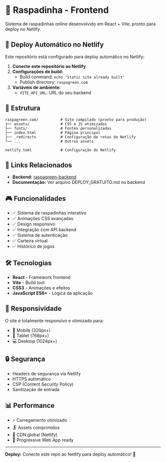 # 🎯 Raspadinha - Frontend

Sistema de raspadinhas online desenvolvido em React + Vite, pronto para deploy no Netlify.

## 🚀 Deploy Automático no Netlify

Este repositório está configurado para deploy automático no Netlify:

1. **Conecte este repositório ao Netlify**
2. **Configurações de build:**
   - Build command: `echo 'Static site already built'`
   - Publish directory: `raspagreen.com`
3. **Variáveis de ambiente:**
   - `VITE_API_URL`: URL do seu backend

## 📁 Estrutura

```
raspagreen.com/          # Site compilado (pronto para produção)
├── assets/              # CSS e JS otimizados
├── fonts/               # Fontes personalizadas
├── index.html           # Página principal
├── _redirects           # Configuração de rotas do Netlify
└── ...                  # Outros assets

netlify.toml             # Configuração do Netlify
```

## 🔗 Links Relacionados

- **Backend:** [raspagreen-backend](https://github.com/lautreckk/raspagreen-backend)
- **Documentação:** Ver arquivo DEPLOY_GRATUITO.md no backend

## 🎮 Funcionalidades

- ✅ Sistema de raspadinhas interativo
- ✅ Animações CSS avançadas
- ✅ Design responsivo
- ✅ Integração com API backend
- ✅ Sistema de autenticação
- ✅ Carteira virtual
- ✅ Histórico de jogos

## 🛠️ Tecnologias

- **React** - Framework frontend
- **Vite** - Build tool
- **CSS3** - Animações e efeitos
- **JavaScript ES6+** - Lógica da aplicação

## 📱 Responsividade

O site é totalmente responsivo e otimizado para:
- 📱 Mobile (320px+)
- 📱 Tablet (768px+)
- 💻 Desktop (1024px+)

## 🔒 Segurança

- Headers de segurança via Netlify
- HTTPS automático
- CSP (Content Security Policy)
- Sanitização de entrada

## 📊 Performance

- ⚡ Carregamento otimizado
- 🗜️ Assets comprimidos
- 🚀 CDN global (Netlify)
- 📱 Progressive Web App ready

---

**Deploy:** Conecte este repo ao Netlify para deploy automático! 🚀